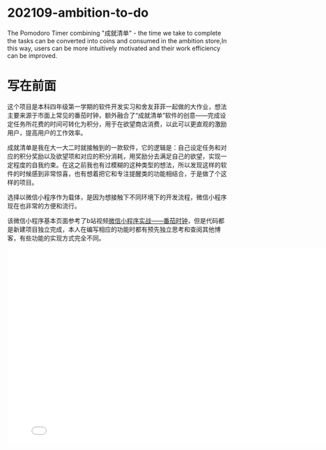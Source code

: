 # 202109-ambition-to-do
The Pomodoro Timer combining "成就清单" - the time we take to complete the tasks can be converted into coins and consumed in the ambition store,In this way, users can be more intuitively motivated and their work efficiency can be improved.


# 写在前面


​	这个项目是本科四年级第一学期的软件开发实习和舍友菲菲一起做的大作业，想法主要来源于市面上常见的番茄时钟，额外融合了“成就清单”软件的创意——完成设定任务所花费的时间可转化为积分，用于在欲望商店消费，以此可以更直观的激励用户，提高用户的工作效率。


​	成就清单是我在大一大二时就接触到的一款软件，它的逻辑是：自己设定任务和对应的积分奖励以及欲望项和对应的积分消耗，用奖励分去满足自己的欲望，实现一定程度的自我约束。在这之前我也有过模糊的这种类型的想法，所以发现这样的软件的时候感到非常惊喜，也有想着把它和专注提醒类的功能相结合，于是做了个这样的项目。


​	选择以微信小程序作为载体，是因为想接触下不同环境下的开发流程，微信小程序现在也非常的方便和流行。


​	该微信小程序基本页面参考了b站视频<a href="https://www.bilibili.com/video/BV1PV411k7ie?share_source=copy_web">微信小程序实战——番茄时钟</a>，但是代码都是新建项目独立完成，本人在编写相应的功能时都有预先独立思考和查阅其他博客，有些功能的实现方式完全不同。

 <iframe 
    height=450 
    width=800 
    src='ambition-to-do-demo.mp4' 
    frameborder=0 
    allowfullscreen="true">
</iframe>
